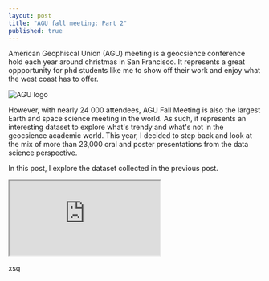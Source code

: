 ```yaml
---
layout: post
title: "AGU fall meeting: Part 2"
published: true
---
```


American  Geophiscal Union  (AGU) meeting  is a  geocsience conference
hold  each year  around christmas  in San  Francisco. It  represents a
great oppportunity for phd students like  me to show off their work and
enjoy what the west coast has to offer.

![AGU logo](https://meetings.agu.org/meetings/files/2014/04/fm300x200.jpg)

However, with  nearly 24 000 attendees,  AGU Fall Meeting is  also the
largest Earth  and space  science meeting  in the  world. As  such, it
represents an interesting dataset to  explore what's trendy and what's
not in  the geocsience academic  world. This  year, I decided  to step
back  and  look  at the  mix  of  more  than  23,000 oral  and  poster
presentations from the data science perspective.

In this  post, I explore the  dataset collected in the  previous post.


<iframe
src="http://bl.ocks.org/mbostock/raw/4061502/0a200ddf998aa75dfdb1ff32e16b680a15e5cb01/"
marginwidth="0" marginheight="0" scrolling="no"></iframe>

xsq
